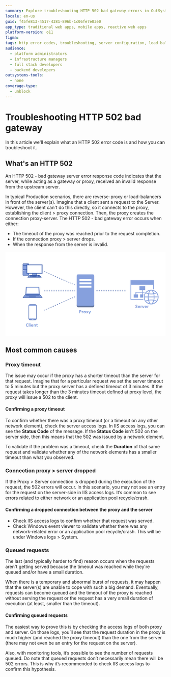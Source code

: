 ```yaml
---
summary: Explore troubleshooting HTTP 502 bad gateway errors in OutSystems 11 (O11).
locale: en-us
guid: f45fe813-4517-4381-896b-1c06fe7e03e0
app_type: traditional web apps, mobile apps, reactive web apps
platform-version: o11
figma:
tags: http error codes, troubleshooting, server configuration, load balancers, reverse proxy
audience:
  - platform administrators
  - infrastructure managers
  - full stack developers
  - backend developers
outsystems-tools:
  - none
coverage-type:
  - unblock
---
```


# Troubleshooting HTTP 502 bad gateway

In this article we'll explain what an HTTP 502 error code is and how you can troubleshoot it.

## What's an HTTP 502

An HTTP 502 - bad gateway server error response code indicates that the server, while acting as a gateway or proxy, received an invalid response from the upstream server.

In typical Production scenarios, there are reverse-proxy or load-balancers in front of the server(s).
Imagine that a client sent a request to the Server. However, the client can't do this directly, so it connects to the proxy, establishing the client > proxy connection.
Then, the proxy creates the connection proxy-server. The HTTP 502 - bad gateway error occurs when either:

* The timeout of the proxy was reached prior to the request completion.
* If the connection proxy > server drops.
* When the response from the server is invalid.

![Diagram illustrating the client-proxy-server communication flow that can lead to an HTTP 502 bad gateway error.](images/troubleshoot-502.png "HTTP 502 Bad Gateway Troubleshooting Diagram")

## Most common causes

### Proxy timeout

The issue may occur if the proxy has a shorter timeout than the server for that request. Imagine that for a particular request we set the server timeout to 5 minutes but the proxy server has a defined timeout of 3 minutes. If the request takes longer than the 3 minutes timeout defined at proxy level,  the proxy will issue a 502 to the client.

#### Confirming a proxy timeout

To confirm whether there was a proxy timeout (or a timeout on any other network element), check the server access logs. In IIS access logs, you can see the **Status Code** of the message. If the **Status Code** isn't 502 on the server side, then this means that the 502 was issued by a network element.

To validate if the problem was a timeout, check the **Duration** of that same request and validate whether any of the network elements has a smaller timeout than what you observed.

### Connection proxy > server dropped

If the Proxy > Server connection is dropped during the execution of the request, the 502 errors will occur. In this scenario, you may not see an entry for the request on the server-side in IIS access logs. It’s common to see errors related to either network or an application pool recycle/crash.

#### Confirming a dropped connection between the proxy and the server

* Check IIS access logs to confirm whether that request was served.
* Check Windows event viewer to validate whether there was any network-related error or an application pool recycle/crash. This will be under Windows logs > System.

### Queued requests

The last (and typically harder to find) reason occurs when the requests aren't getting served because the timeout was reached while they're queued and/or have a small duration.

When there is a temporary and abnormal burst of requests, it may happen that the server(s) are unable to cope with such a big demand. Eventually, requests can become queued and the timeout of the proxy is reached without serving the request or the request has a very small duration of execution (at least, smaller than the timeout).

#### Confirming queued requests

The easiest way to prove this is by checking the access logs of both proxy and server. On those logs, you’ll see that the request duration in the proxy is much higher (and reached the proxy timeout) than the one from the server (there may not even be an entry for the request on the server).

Also, with monitoring tools, it’s possible to see the number of requests queued. Do note that queued requests don’t necessarily mean there will be 502 errors. This is why it’s recommended to check IIS access logs to confirm this hypothesis.
